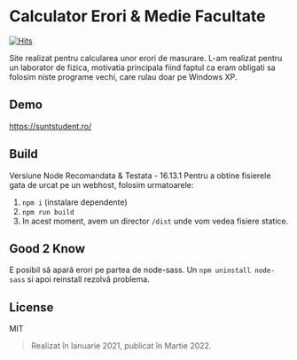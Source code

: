 # Calculator Erori & Medie Facultate

[![Hits](https://hits.sh/github.com/Michael-xT/Calculator-Erori-si-Medie/hits.svg)](https://hits.sh/github.com/Michael-xT/Calculator-Erori-si-Medie)

Site realizat pentru calcularea unor erori de masurare. L-am realizat pentru un laborator de fizica, motivatia principala fiind faptul ca eram obligati sa folosim niste programe vechi, care rulau doar pe Windows XP.

## Demo

https://suntstudent.ro/

## Build

Versiune Node Recomandata & Testata - 16.13.1
Pentru a obtine fisierele gata de urcat pe un webhost, folosim urmatoarele:

1. `npm i` (instalare dependente)
2. `npm run build`
3. In acest moment, avem un director `/dist` unde vom vedea fisiere statice.

## Good 2 Know

E posibil să apară erori pe partea de node-sass. Un `npm uninstall node-sass` si apoi reinstall rezolvă problema.

## License

MIT

> Realizat în Ianuarie 2021, publicat în Martie 2022.
